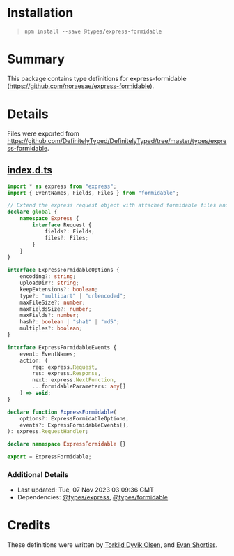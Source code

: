 # Installation
> `npm install --save @types/express-formidable`

# Summary
This package contains type definitions for express-formidable (https://github.com/noraesae/express-formidable).

# Details
Files were exported from https://github.com/DefinitelyTyped/DefinitelyTyped/tree/master/types/express-formidable.
## [index.d.ts](https://github.com/DefinitelyTyped/DefinitelyTyped/tree/master/types/express-formidable/index.d.ts)
````ts
import * as express from "express";
import { EventNames, Fields, Files } from "formidable";

// Extend the express request object with attached formidable files and fields
declare global {
    namespace Express {
        interface Request {
            fields?: Fields;
            files?: Files;
        }
    }
}

interface ExpressFormidableOptions {
    encoding?: string;
    uploadDir?: string;
    keepExtensions?: boolean;
    type?: "multipart" | "urlencoded";
    maxFileSize?: number;
    maxFieldsSize?: number;
    maxFields?: number;
    hash?: boolean | "sha1" | "md5";
    multiples?: boolean;
}

interface ExpressFormidableEvents {
    event: EventNames;
    action: (
        req: express.Request,
        res: express.Response,
        next: express.NextFunction,
        ...formidableParameters: any[]
    ) => void;
}

declare function ExpressFormidable(
    options?: ExpressFormidableOptions,
    events?: ExpressFormidableEvents[],
): express.RequestHandler;

declare namespace ExpressFormidable {}

export = ExpressFormidable;

````

### Additional Details
 * Last updated: Tue, 07 Nov 2023 03:09:36 GMT
 * Dependencies: [@types/express](https://npmjs.com/package/@types/express), [@types/formidable](https://npmjs.com/package/@types/formidable)

# Credits
These definitions were written by [Torkild Dyvik Olsen](https://github.com/tdolsen), and [Evan Shortiss](https://github.com/evanshortiss).
